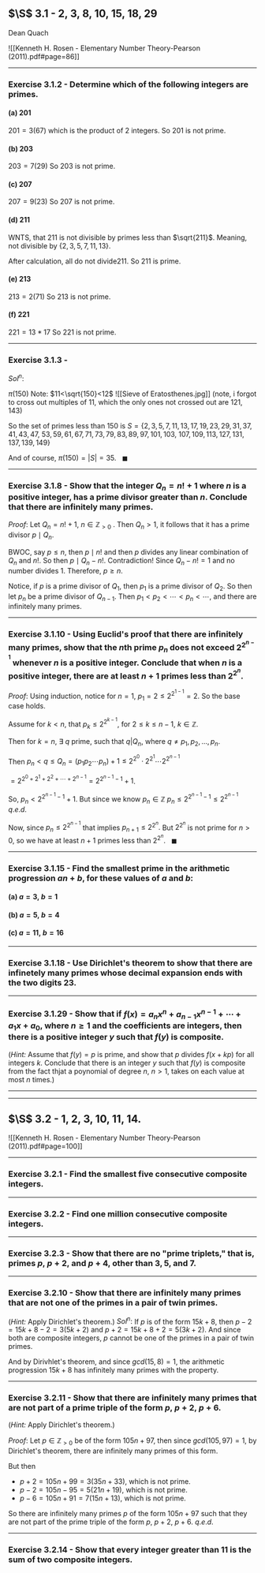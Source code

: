 ## $\S$ 3.1 - 2, 3, 8, 10, 15, 18, 29
Dean Quach

![[Kenneth H. Rosen - Elementary Number Theory-Pearson (2011).pdf#page=86]]


--- 
### Exercise 3.1.2 - Determine which of the following integers are primes.
#### (a) 201

$201=3(67)$
which is the product of 2 integers.
So $201$ is not prime.

#### (b) 203
$203=7(29)$
So $203$ is not prime.

#### (c) 207
$207=9(23)$
So $207$ is not prime.

#### (d) 211
WNTS, that 211 is not divisible by primes less than $\sqrt{211}$. Meaning, not divisible by $\{2,3,5,7,11,13\}$.

After calculation, all do not divide211. 
So 211 is prime.

#### (e) 213 
$213=2(71)$
So 213 is not prime.

#### (f) 221
$221=13*17$
So 221 is not prime.

--- 
### Exercise 3.1.3 -
$Sol^n:$

$\pi(150)$
Note: $11<\sqrt{150}<12$
![[Sieve of Eratosthenes.jpg]]
(note, i forgot to cross out multiples of 11, which the only ones not crossed out are 121, 143)

So
the set of primes less than 150 is
$S=\{2,3,5,7,11,13,17,19,23,29,31,37,41,43,47,$
$53,59,61,67,71,73,79,83,89,97,101,103,$
$107,109,113,127,131,137,139,149\}$

And of course, 
$\pi (150)=|S|=35.~~~\blacksquare$


--- 
### Exercise 3.1.8 - Show that the integer $Q_{n}=n!+1$ where $n$ is a positive integer, has a prime divisor greater than $n$. Conclude that there are infinitely many primes.
$Proof:$
Let $Q_{n}=n!+1,~n\in \mathbb{Z}_{>0}$ . 
Then $Q_{n}>1$, it follows that it has a prime divisor $p\mid Q_{n}$.

BWOC, say $p\leq n$,
then $p\mid n!$ and then $p$ divides any
linear combination of $Q_{n}$ and $n!$.
So then $p\mid Q_{n}-n!$. Contradiction!
Since $Q_{n}-n!=1$ and no number divides 1.
Therefore, $p\geq n$.

Notice, if $p$ is a prime divisor of $Q_{1}$,
then $p_{1}$ is a prime divisor of $Q_{2}$.
So then let $p_{n}$ be a prime divisor of $Q_{n-1}$. 
Then $p_{1}<p_{2}<\cdots <p_{n} <\cdots,$
and there are infinitely many primes.



--- 
### Exercise 3.1.10 - Using Euclid's proof that there are infinitely many primes, show that the $n$th prime $p_n$ does not exceed $2^{2^{n-1}}$ whenever $n$ is a positive integer. Conclude that when $n$ is a positive integer, there are at least $n+1$ primes less than $2^{2^{n}}$.

$Proof:$ 
Using induction, notice for $n=1,$
$p_{1}=2\leq 2^{2^{1-1}}=2$. 
So the base case holds. 

Assume for $k<n,$ that $p_{k}\leq 2^{2^{k-1}}$,
for $2\leq k \leq n-1,~k\in \mathbb{Z}$.

Then for $k=n,~\exists~q$ prime, such that
$q|Q_{n}$, where $q\neq p_{1},p_{2},...,p_{n}$.

Then $p_{n}<q\leq Q_{n}=(p_{1}p_{2}\cdots p_{n})+1\leq 2^{2^{0}}\cdot2^{2^{1}}\cdots 2^{2^{n-1}}$ 

$=2^{2^{0}+2^{1}+2^{2}+\cdots+2^{n-1}}=2^{2^{n-1}-1}+1$.

So, $p_{n}<2^{2^{n-1}-1}+1$. 
But since we know $p_{n}\in \mathbb{Z}$
$p_{n}\leq 2^{2^{n-1}-1}\leq 2^{2^{n-1}}$
$q.e.d.$

Now, since $p_{n}\leq 2^{2^{n-1}}$
that implies $p_{n+1}\leq 2^{2^{n}}.$
But $2^{2^{n}}$ is not prime for $n>0$, so we have at least $n+1$ primes less than $2^{2^{n}}.~~~\blacksquare$

--- 
### Exercise 3.1.15 - Find the smallest prime in the arithmetic progression $an+b$, for these values of $a$ and $b$:

#### (a) $a=3,~b=1$
#### (b) $a=5,~b=4$
#### (c) $a=11,~b=16$




--- 
### Exercise 3.1.18 - Use Dirichlet's theorem to show that there are infinetely many primes whose decimal expansion ends with the two digits 23.





--- 
### Exercise 3.1.29 - Show that if $f(x)=a_{n}x^{n} + a_{n-1}x^{n-1}+\cdots+a_{1}x+a_{0}$, where $n\geq 1$ and the coefficients are integers, then there is a positive integer $y$ such that $f(y)$ is composite. 
(*Hint:* Assume that $f(y)=p$ is prime, and show that $p$ divides $f(x+kp)$ for all integers $k$. Conclude that there is an integer $y$ such that $f(y)$ is composite from the fact thjat a poynomial of degree $n,~n>1,$ takes on each value at most $n$ times.)



---
---

## $\S$ 3.2 - 1, 2, 3, 10, 11, 14. 
![[Kenneth H. Rosen - Elementary Number Theory-Pearson (2011).pdf#page=100]]

---
### Exercise 3.2.1 - Find the smallest five consecutive composite integers. 



---
### Exercise 3.2.2 - Find one million consecutive composite integers.



---
### Exercise 3.2.3 - Show that there are no "prime triplets," that is, primes $p,~p+2,~$and $p+4,$ other than $3,5,$ and $7$.



---
### Exercise 3.2.10 - Show that there are infinitely many primes that are not one of the primes in a pair of twin primes. 
(*Hint:* Apply Dirichlet's theorem.)
$Sol^n:$
If $p$ is of the form $15k+8$, then $p-2=15k+8-2=3(5k+2)$ and $p+2=15k+8+2=5(3k+2)$.
And since both are composite integers, $p$ cannot be one of the primes in a pair of twin primes.

And by Dirivhlet's theorem, and since $gcd(15,8)=1$, the arithmetic progression $15k+8$ has infinitely many primes with the property.


---
### Exercise 3.2.11 - Show that there are infinitely many primes that are not part of a prime triple of the form $p,~p+2,~p+6$.
(*Hint:* Apply Dirichlet's theorem.)

$Proof:$
Let $p\in \mathbb{Z}_{>0}$ be of the form $105n+97$, then since $gcd(105,97)=1$,
by Dirichlet's theorem, there are infinitely many primes of this form.

But then 
- $p+2=105n+99=3(35n+33)$, which is not prime.
- $p-2=105n-95=5(21n+19)$, which is not prime.
- $p-6=105n+91=7(15n+13)$, which is not prime.

So there are infinitely many primes $p$ of the form $105n+97$ such that they are not part of the prime triple of the form $p,~p+2,~p+6$.
$q.e.d.$

---
### Exercise 3.2.14 - Show that every integer greater than 11 is the sum of two composite integers.


